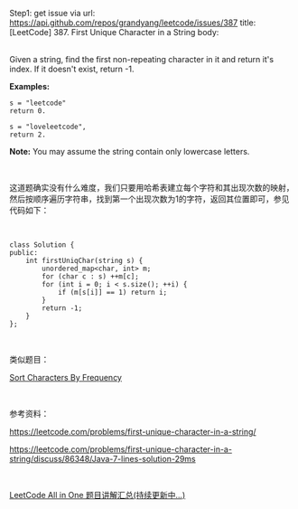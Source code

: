 Step1: get issue via url: https://api.github.com/repos/grandyang/leetcode/issues/387 
 title:[LeetCode] 387. First Unique Character in a String 
 body:  
  

Given a string, find the first non-repeating character in it and return it's index. If it doesn't exist, return -1.

**Examples:**
    
    
    s = "leetcode"
    return 0.
    
    s = "loveleetcode",
    return 2.
    

**Note:** You may assume the string contain only lowercase letters.

 

这道题确实没有什么难度，我们只要用哈希表建立每个字符和其出现次数的映射，然后按顺序遍历字符串，找到第一个出现次数为1的字符，返回其位置即可，参见代码如下：

 
    
    
    class Solution {
    public:
        int firstUniqChar(string s) {
            unordered_map<char, int> m;
            for (char c : s) ++m[c];
            for (int i = 0; i < s.size(); ++i) {
                if (m[s[i]] == 1) return i;
            }
            return -1;
        }
    };

 

类似题目：

[Sort Characters By Frequency](http://www.cnblogs.com/grandyang/p/6231504.html)

 

参考资料：

<https://leetcode.com/problems/first-unique-character-in-a-string/>

<https://leetcode.com/problems/first-unique-character-in-a-string/discuss/86348/Java-7-lines-solution-29ms>

 

[LeetCode All in One 题目讲解汇总(持续更新中...)](http://www.cnblogs.com/grandyang/p/4606334.html)
